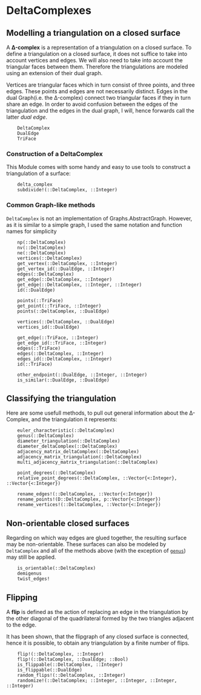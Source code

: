 # DeltaComplexes

## Modelling a triangulation on a closed surface

A **Δ-complex** is a representation of a triangulation on a closed surface.
To define a triangulation on a closed surface, it does not suffice to take into account vertices and edges. We will also need to take into account the triangular faces between them. Therefore the triangulations are modeled using an extension of their dual graph.

Vertices are triangular faces which in turn consist of three points, and three edges. These points and edges are not necessarily distinct.
Edges in the dual Graph(i.e. the Δ-complex) connect two triangular faces if they in turn share an edge. In order to avoid confusion between the edges of the triangulation and the edges in the dual graph, I will, hence forwards call the latter *dual edge*.

```@docs
    DeltaComplex
    DualEdge
    TriFace
```

### Construction of a DeltaComplex

This Module comes with some handy and easy to use tools to construct a triangulation of a surface:

```@docs
    delta_complex
    subdivide!(::DeltaComplex, ::Integer)
```
### Common Graph-like methods

`DeltaComplex` is not an implementation of Graphs.AbstractGraph. However, as it is similar to a simple graph, I used the same notation and function names for simplicity

```@docs 
    np(::DeltaComplex)
    nv(::DeltaComplex)
    ne(::DeltaComplex)
    vertices(::DeltaComplex)
    get_vertex(::DeltaComplex, ::Integer)
    get_vertex_id(::DualEdge, ::Integer)
    edges(::DeltaComplex)
    get_edge(::DeltaComplex, ::Integer)
    get_edge(::DeltaComplex, ::Integer, ::Integer)
    id(::DualEdge)

    points(::TriFace)
    get_point(::TriFace, ::Integer)
    points(::DeltaComplex, ::DualEdge)

    vertices(::DeltaComplex, ::DualEdge)
    vertices_id(::DualEdge)

    get_edge(::TriFace, ::Integer) 
    get_edge_id(::TriFace, ::Integer)
    edges(::TriFace)
    edges(::DeltaComplex, ::Integer)
    edges_id(::DeltaComplex, ::Integer) 
    id(::TriFace) 

    other_endpoint(::DualEdge, ::Integer, ::Integer)
    is_similar(::DualEdge, ::DualEdge)
```

## Classifying the triangulation

Here are some usefull methods, to pull out general information about the Δ-Complex, and the triangulation it represents:

```@docs
    euler_characteristic(::DeltaComplex)
    genus(::DeltaComplex)
    diameter_triangulation(::DeltaComplex)
    diameter_deltaComplex(::DeltaComplex)
    adjacency_matrix_deltaComplex(::DeltaComplex)
    adjacency_matrix_triangulation(::DeltaComplex)
    multi_adjacency_matrix_triangulation(::DeltaComplex)
```

```@docs
    point_degrees(::DeltaComplex)
    relative_point_degrees(::DeltaComplex, ::Vector{<:Integer}, ::Vector{<:Integer})
```

```@docs
    rename_edges!(::DeltaComplex, ::Vector{<:Integer})
    rename_points!(D::DeltaComplex, p::Vector{<:Integer})
    rename_vertices!(::DeltaComplex, ::Vector{<:Integer})
```

## Non-orientable closed surfaces

Regarding on which way edges are glued together, the resulting surface may be non-orientable. These surfaces can also be modeled by `DeltaComplex` and all of the methods above (with the exception of [`genus`](@ref)) may still be applied.

```@docs
    is_orientable(::DeltaComplex)
    demigenus
    twist_edges!
```

## Flipping

A **flip** is defined as the action of replacing an edge in the triangulation by the other diagonal of the quadrilateral formed by the two triangles adjacent to the edge.

It has been shown, that the flipgraph of any closed surface is connected, hence it is possible, to obtain any triangulation by a finite number of flips.

```@docs
    flip!(::DeltaComplex, ::Integer)
    flip!(::DeltaComplex, ::DualEdge; ::Bool)
    is_flippable(::DeltaComplex, ::Integer)
    is_flippable(::DualEdge)
    random_flips!(::DeltaComplex, ::Integer)
    randomize!(::DeltaComplex; ::Integer, ::Integer, ::Integer, ::Integer)
```